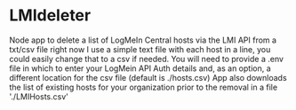# LMIdeleter
Node app to delete a list of LogMeIn Central hosts via the LMI API from a txt/csv file
right now I use a simple text file with each host in a line, you could easily change that to a csv if needed. 
You will need to provide a .env file in which to enter your LogMein API Auth details and, as an option, a different location
for the csv file (default is ./hosts.csv)
App also downloads the list of existing hosts for your organization prior to the removal in a file './LMIHosts.csv'
